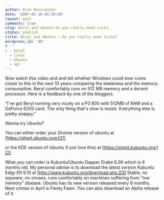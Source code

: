```yaml
---
author: Arun Manivannan
date: '2007-02-16 01:20:49'
layout: post
comments: true
slug: beryl-and-ubuntu-do-you-really-need-vista
status: publish
title: Beryl and Ubuntu — Do you really need Vista?
wordpress_id: '88'
? ''
: - beryl
  - linux
  - Ubuntu
  - xgl
---
```


Now watch this video and and tell whether Windows could ever come closer to
this in the next 10 years comparing the sleekness and the memory consumption.
Beryl comfortably runs on 512 MB memory and a decent processor. Here is a
feedback by one of the bloggers.

"I've got Beryl running very nicely on a P3 800 with 512MB of RAM and a
GeForce 6200 card. The only thing that's slow is resize. Everything else is
pretty snappy."


Wanna try Ubuntu?

You can either order your Gnome version of ubuntu at
[https://shipit.ubuntu.com/][1]

or the KDE version of Ubuntu (I just love this) at
[https://shipit.kubuntu.org/][2]

What you can order is Kubuntu/Ubuntu Dapper Drake 6.06 which is 6 months old.
My personal advise is to download the latest version Kubuntu Edgy Eft 6.10 at
[http://www.kubuntu.org/download.php.][3] Stable, no spyware, no viruses, runs
comfortably on machines suffering from "low memory" disease. Ubuntu has its
new version released every 6 months. Next comes in April is Fiesty Fawn. You
can also download an Alpha release of it.

   [1]: https://shipit.ubuntu.com/

   [2]: https://shipit.kubuntu.org/

   [3]: http://www.kubuntu.org/download.php

